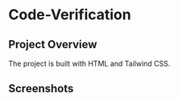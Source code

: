 # Code-Verification
## Project Overview 
The project is built with HTML and Tailwind CSS. 
## Screenshots